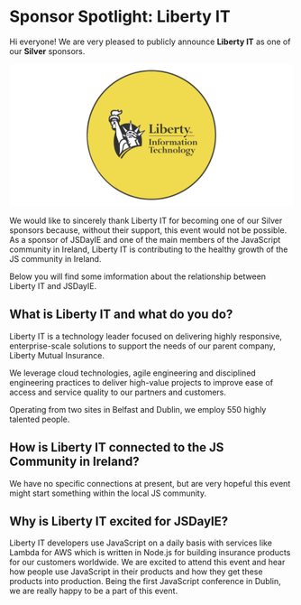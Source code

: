 # Sponsor Spotlight: Liberty IT

Hi everyone! We are very pleased to publicly announce **Liberty IT** as one of our **Silver** sponsors.

![](/media/blog/blog_post_15.png)

We would like to sincerely thank Liberty IT for becoming one of our Silver sponsors because, without their support, this event would not be possible. As a sponsor of JSDayIE and one of the main members of the JavaScript community in Ireland, Liberty IT is contributing to the healthy growth of the JS community in Ireland.

Below you will find some imformation about the relationship between Liberty IT and JSDayIE.

## What is Liberty IT and what do you do?

Liberty IT is a technology leader focused on delivering highly responsive, enterprise-scale solutions to support the needs of our parent company, Liberty Mutual Insurance.

We leverage cloud technologies, agile engineering and disciplined engineering practices to deliver high-value projects to improve ease of access and service quality to our partners and customers.

Operating from two sites in Belfast and Dublin, we employ 550 highly talented people.

## How is Liberty IT connected to the JS Community in Ireland?

We have no specific connections at present, but are very hopeful this event might start something within the local JS community.

## Why is Liberty IT excited for JSDayIE?

Liberty IT developers use JavaScript on a daily basis with services like Lambda for AWS which is written in Node.js for building insurance products for our customers worldwide. We are excited to attend this event and hear how people use JavaScript in their products and how they get these products into production. Being the first JavaScript conference in Dublin, we are really happy to be a part of this event.
